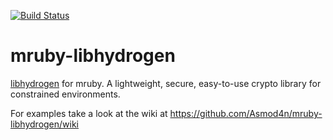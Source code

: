 [![Build Status](https://travis-ci.org/Asmod4n/mruby-libhydrogen.svg?branch=master)](https://travis-ci.org/Asmod4n/mruby-libhydrogen)

# mruby-libhydrogen
[libhydrogen](https://github.com/jedisct1/libhydrogen) for mruby.
A lightweight, secure, easy-to-use crypto library for constrained environments.


For examples take a look at the wiki at https://github.com/Asmod4n/mruby-libhydrogen/wiki
